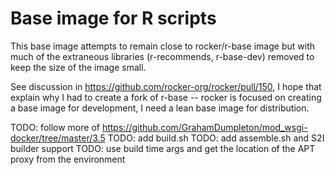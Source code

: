 
# Base image for R scripts

This base image attempts to remain close to rocker/r-base image but with much of the extraneous libraries (r-recommends, r-base-dev) removed to keep the size of the image small.

See discussion in https://github.com/rocker-org/rocker/pull/150, I hope that explain why I had to create a fork of r-base -- rocker is focused on creating a base image for development, I need a lean base image for distribution.

TODO: follow more of https://github.com/GrahamDumpleton/mod_wsgi-docker/tree/master/3.5
TODO: add build.sh
TODO: add assemble.sh and S2I builder support
TODO: use build time args and get the location of the APT proxy from the environment
